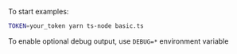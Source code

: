 To start examples:

```sh
TOKEN=your_token yarn ts-node basic.ts
```

To enable optional debug output, use `DEBUG=*` environment variable
